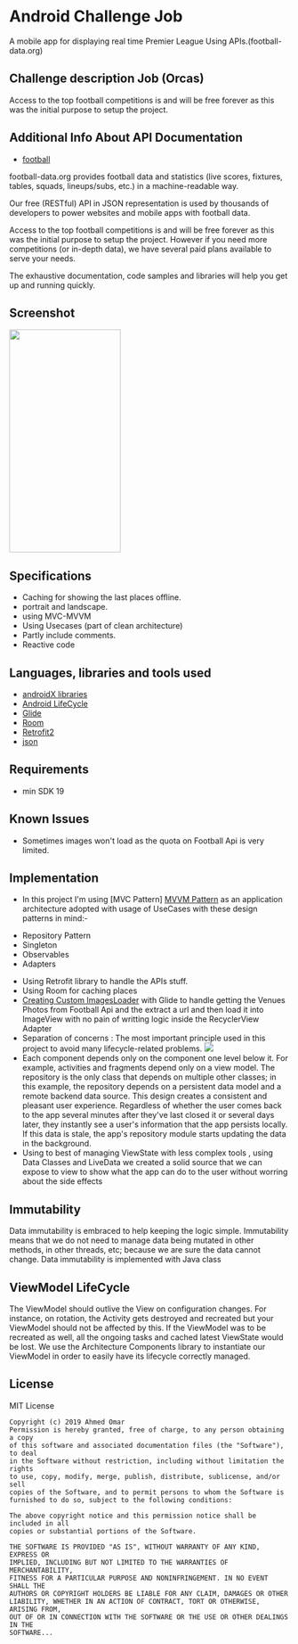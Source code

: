 # Android Challenge Job
A mobile app for displaying real time Premier League Using APIs.(football-data.org)

## Challenge description Job (Orcas)
Access to the top football competitions is and will be free forever as this was the initial purpose to setup the project.

## Additional Info About API Documentation
* [football](https://www.football-data.org/documentation/api)
 
 football-data.org provides football data and statistics (live scores, fixtures, tables, squads, lineups/subs, etc.) in a machine-readable way.

Our free (RESTful) API in JSON representation is used by thousands of developers to power websites and mobile apps with football data.

Access to the top football competitions is and will be free forever as this was the initial purpose to setup the project.
However if you need more competitions (or in-depth data), we have several paid plans available to serve your needs.

The exhaustive documentation, code samples and libraries will help you get up and running quickly. 

## Screenshot
<img src="https://github.com/Ahmed3Elshaer/GeoSquar/blob/master/art/1.png" width="200" height="400"></a>

## Specifications
- Caching for showing the last places offline.
- portrait and landscape.
- using MVC-MVVM
- Using Usecases (part of clean architecture)
- Partly include comments.
- Reactive code

## Languages, libraries and tools used

 * [androidX libraries](https://developer.android.com/jetpack/androidx)
 * [Android LifeCycle](https://developer.android.com/topic/libraries/architecture)
 * [Glide](https://github.com/bumptech/glide)
 * [Room](https://developer.android.com/jetpack/androidx/releases/room)
 * [Retrofit2](https://github.com/square/retrofit)
 * [json](https://github.com/nlohmann/json)

## Requirements
- min SDK 19

## Known Issues 
 - Sometimes images won't load as the quota on Football Api is very limited.

## Implementation

* In this project I'm using [MVC Pattern] [MVVM Pattern](https://developer.android.com/jetpack/docs/guide)
as an application architecture adopted with usage of UseCases with these design patterns in mind:-
- Repository Pattern
- Singleton
- Observables
- Adapters

 * Using Retrofit library to handle the APIs stuff.
* Using Room for caching places
* [Creating Custom ImagesLoader](https://github.com/Ahmed3Elshaer/GeoSquar/tree/master/app/src/main/java/com/ahmed3elshaer/geosquar/common/loader) with Glide to handle getting the Venues Photos from Football Api and the extract a url and then load it into ImageView with no pain of writting logic inside the RecyclerView Adapter 
* Separation of concerns : The most important principle used in this project to avoid many lifecycle-related problems.
<img src="https://developer.android.com/topic/libraries/architecture/images/final-architecture.png"></a>
* Each component depends only on the component one level below it. For example, activities and fragments depend only on a view model. The repository is the only class that depends on multiple other classes; in this example, the repository depends on a persistent data model and a remote backend data source.
This design creates a consistent and pleasant user experience. Regardless of whether the user comes back to the app several minutes after they've last closed it or several days later, they instantly see a user's information that the app persists locally. If this data is stale, the app's repository module starts updating the data in the background.
* Using to best of managing ViewState with less complex tools , using Data Classes and LiveData we created a solid source that we can expose to view to show what the app can do to the user without worring about the side effects
 
## Immutability
Data immutability is embraced to help keeping the logic simple. Immutability means that we do not need to manage data being mutated in other methods, in other threads, etc; because we are sure the data cannot change. Data immutability is implemented with Java class

## ViewModel LifeCycle
The ViewModel should outlive the View on configuration changes. For instance, on rotation, the Activity gets destroyed and recreated but your ViewModel should not be affected by this. If the ViewModel was to be recreated as well, all the ongoing tasks and cached latest ViewState would be lost.
We use the Architecture Components library to instantiate our ViewModel in order to easily have its lifecycle correctly managed.


## License
MIT License
```
Copyright (c) 2019 Ahmed Omar
Permission is hereby granted, free of charge, to any person obtaining a copy
of this software and associated documentation files (the "Software"), to deal
in the Software without restriction, including without limitation the rights
to use, copy, modify, merge, publish, distribute, sublicense, and/or sell
copies of the Software, and to permit persons to whom the Software is
furnished to do so, subject to the following conditions:

The above copyright notice and this permission notice shall be included in all
copies or substantial portions of the Software.

THE SOFTWARE IS PROVIDED "AS IS", WITHOUT WARRANTY OF ANY KIND, EXPRESS OR
IMPLIED, INCLUDING BUT NOT LIMITED TO THE WARRANTIES OF MERCHANTABILITY,
FITNESS FOR A PARTICULAR PURPOSE AND NONINFRINGEMENT. IN NO EVENT SHALL THE
AUTHORS OR COPYRIGHT HOLDERS BE LIABLE FOR ANY CLAIM, DAMAGES OR OTHER
LIABILITY, WHETHER IN AN ACTION OF CONTRACT, TORT OR OTHERWISE, ARISING FROM,
OUT OF OR IN CONNECTION WITH THE SOFTWARE OR THE USE OR OTHER DEALINGS IN THE
SOFTWARE...

```

  



 




